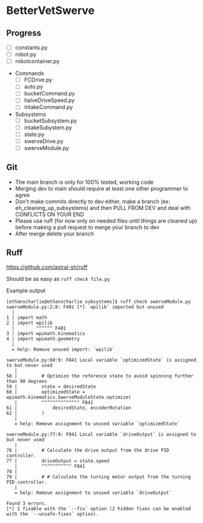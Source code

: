 # BetterVetSwerve

## Progress
- [ ] constants.py
- [ ] robot.py
- [ ] robotcontainer.py
- Commands
  - [ ] FCDrive.py
  - [ ] auto.py
  - [ ] bucketCommand.py
  - [ ] halveDriveSpeed.py
  - [ ] intakeCommand.py
- Subsystems
  - [ ] bucketSubsystem.py
  - [ ] intakeSubystem.py
  - [ ] state.py
  - [ ] swerveDrive.py
  - [ ] swerveModule.py

## Git
* The main branch is only for 100% tested, working code
* Merging dev to main should require at least one other programmer to agree
* Don't make commits directly to dev either, make a branch (ex: eh_cleaning_up_subsystems) and then PULL FROM DEV and deal with CONFLICTS ON YOUR END
* Please use ruff (for now only on needed files until things are cleaned up) before making a pull request to merge your branch to dev
* After merge delete your branch

## Ruff
https://github.com/astral-sh/ruff

Should be as easy as `ruff check file.py`

Example output
```
[ethanscharlie@ethanscharlie subsystems]$ ruff check swerveModule.py 
swerveModule.py:2:8: F401 [*] `wpilib` imported but unused
  |
1 | import math
2 | import wpilib
  |        ^^^^^^ F401
3 | import wpimath.kinematics
4 | import wpimath.geometry
  |
  = help: Remove unused import: `wpilib`

swerveModule.py:60:9: F841 Local variable `optimizedState` is assigned to but never used
   |
58 |         # Optimize the reference state to avoid spinning further than 90 degrees
59 |         state = desiredState
60 |         optimizedState = wpimath.kinematics.SwerveModuleState.optimize(
   |         ^^^^^^^^^^^^^^ F841
61 |             desiredState, encoderRotation
62 |         )
   |
   = help: Remove assignment to unused variable `optimizedState`

swerveModule.py:77:9: F841 Local variable `driveOutput` is assigned to but never used
   |
76 |         # Calculate the drive output from the drive PID controller.
77 |         driveOutput = state.speed
   |         ^^^^^^^^^^^ F841
78 | 
79 |         # # Calculate the turning motor output from the turning PID controller.
   |
   = help: Remove assignment to unused variable `driveOutput`

Found 3 errors.
[*] 1 fixable with the `--fix` option (2 hidden fixes can be enabled with the `--unsafe-fixes` option).

```
